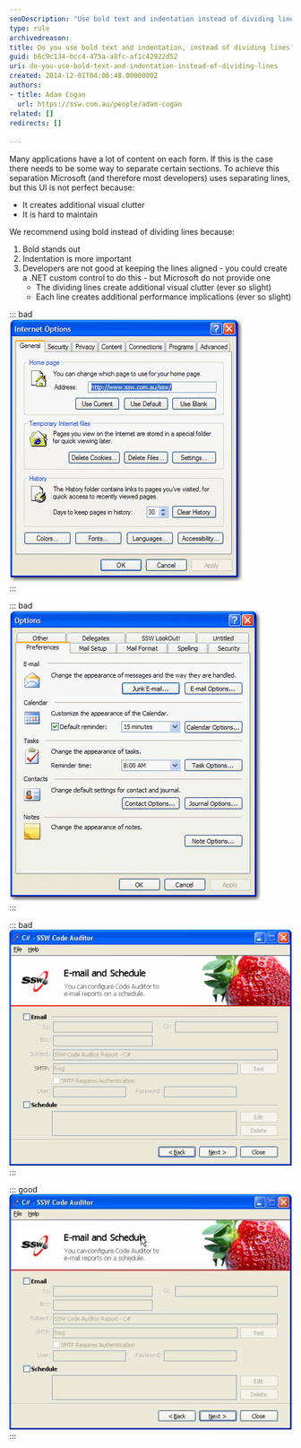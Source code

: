 ```yaml
---
seoDescription: "Use bold text and indentation instead of dividing lines to separate sections, enhancing visual clarity and reducing clutter for a better user experience."
type: rule
archivedreason: 
title: Do you use bold text and indentation, instead of dividing lines?
guid: b6c9c134-bcc4-475a-a8fc-af1c42922d52
uri: do-you-use-bold-text-and-indentation-instead-of-dividing-lines
created: 2014-12-01T04:06:48.0000000Z
authors:
- title: Adam Cogan
  url: https://ssw.com.au/people/adam-cogan
related: []
redirects: []

---
```


Many applications have a lot of content on each form. If this is the case there                     needs to be some way to separate certain sections. To achieve this separation Microsoft                     (and therefore most developers) uses separating lines, but this UI is not perfect                     because:

* It creates additional visual clutter
* It is hard to maintain


<!--endintro-->

We recommend using bold instead of dividing lines because:

1. Bold stands out
2. Indentation is more important
3. Developers are not good at keeping the lines aligned - you could create a .NET custom control to do this - but Microsoft do not provide one
    * The dividing lines create additional visual clutter (ever so slight)
    * Each line creates additional performance implications (ever so slight)



::: bad  
![Figure: Bad Example - This is the Tools - Options from Internet Explorer and it groups each section in a groupbox - busy UI.](../../assets/ToolsOptionforIE.gif)  
:::


::: bad  
![Figure: Bad Example - This is the Tools - Options from Outlook and it uses dividing lines for each section.](../../assets/ToolsOptionforOutlook.gif)  
:::


::: bad  
![Figure: Bad Example - This is an old screen from Code Auditor - the dividing lines are not required.](../../assets/BadDivider.gif)  
:::


::: good  
![Figure: Good Example - This is the new screen from Code Auditor - the bold title and indenting are the best way to show the sections.](../../assets/GoodDivider.jpg)  
:::
